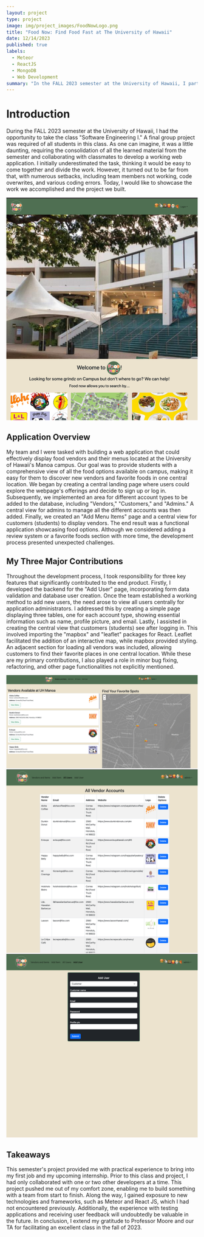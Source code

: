 ```yaml
---
layout: project
type: project
image: img/project_images/FoodNowLogo.png
title: "Food Now: Find Food Fast at The University of Hawaii"
date: 12/14/2023
published: true
labels:
  - Meteor
  - ReactJS
  - MongoDB
  - Web Development
summary: "In the FALL 2023 semester at the University of Hawaii, I participated in a Software Engineering I class where our group developed a web application for displaying food vendors on the Manoa campus. Despite initial challenges and setbacks, my key contributions included creating a user management system and implementing a central view with interactive maps, providing valuable experience for future endeavors."
---
```


# Introduction

During the FALL 2023 semester at the University of Hawaii, I had the opportunity to take the class "Software Engineering I." A final group project was required of all students in this class. As one can imagine, it was a little daunting, requiring the consolidation of all the learned material from the semester and collaborating with classmates to develop a working web application. I initially underestimated the task, thinking it would be easy to come together and divide the work. However, it turned out to be far from that, with numerous setbacks, including team members not working, code overwrites, and various coding errors. Today, I would like to showcase the work we accomplished and the project we built.

<img class="img-fluid" src="../img/project_images/p_main.png">

## Application Overview

My team and I were tasked with building a web application that could effectively display food vendors and their menus located at the University of Hawaii's Manoa campus. Our goal was to provide students with a comprehensive view of all the food options available on campus, making it easy for them to discover new vendors and favorite foods in one central location. We began by creating a central landing page where users could explore the webpage's offerings and decide to sign up or log in. Subsequently, we implemented an area for different account types to be added to the database, including "Vendors," "Customers," and "Admins." A central view for admins to manage all the different accounts was then added. Finally, we created an "Add Menu Items" page and a central view for customers (students) to display vendors. The end result was a functional application showcasing food options. Although we considered adding a review system or a favorite foods section with more time, the development process presented unexpected challenges.

## My Three Major Contributions

Throughout the development process, I took responsibility for three key features that significantly contributed to the end product. Firstly, I developed the backend for the "Add User" page, incorporating form data validation and database user creation. Once the team established a working method to add new users, the need arose to view all users centrally for application administrators. I addressed this by creating a simple page displaying three tables, one for each account type, showing essential information such as name, profile picture, and email. Lastly, I assisted in creating the central view that customers (students) see after logging in. This involved importing the "mapbox" and "leaflet" packages for React. Leaflet facilitated the addition of an interactive map, while mapbox provided styling. An adjacent section for loading all vendors was included, allowing customers to find their favorite places in one central location. While these are my primary contributions, I also played a role in minor bug fixing, refactoring, and other page functionalities not explicitly mentioned.

<img class="img-fluid" src="../img/project_images/p_main2.png">
<img class="img-fluid" src="../img/project_images/p_all.png">
<img class="img-fluid" src="../img/project_images/p_add.png">

## Takeaways

This semester's project provided me with practical experience to bring into my first job and my upcoming internship. Prior to this class and project, I had only collaborated with one or two other developers at a time. This project pushed me out of my comfort zone, enabling me to build something with a team from start to finish. Along the way, I gained exposure to new technologies and frameworks, such as Meteor and React JS, which I had not encountered previously. Additionally, the experience with testing applications and receiving user feedback will undoubtedly be valuable in the future. In conclusion, I extend my gratitude to Professor Moore and our TA for facilitating an excellent class in the fall of 2023.


